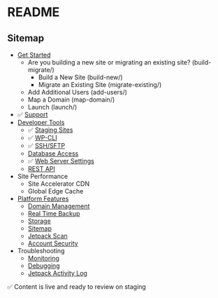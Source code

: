 # README

## Sitemap

- [Get Started](get-started/)
  - Are you building a new site or migrating an existing site? (build-migrate/)
      - Build a New Site (build-new/)
      - Migrate an Existing Site (migrate-existing/)
  - Add Additional Users (add-users/)
  - Map a Domain (map-domain/)
  - Launch (launch/)
- ✅ [Support](https://wpdeveloperstaging.wordpress.com/docs/support/)
- [Developer Tools](developer-tools/)
  - ✅ [Staging Sites](https://wpdeveloperstaging.wordpress.com/docs/developer-tools/staging-sites/)
  - ✅ [WP-CLI](https://wpdeveloperstaging.wordpress.com/docs/developer-tools/wp-cli/)
  - ✅ [SSH/SFTP](https://wpdeveloperstaging.wordpress.com/docs/developer-tools/ssh-sftp/)
  - [Database Access](developer-tools/database-access.md)
  - ✅ [Web Server Settings](https://wpdeveloperstaging.wordpress.com/docs/developer-tools/web-server-settings/)
  - [REST API](https://developer.wordpress.com/docs/api/)
- Site Performance
  - Site Accelerator CDN
  - Global Edge Cache
- [Platform Features](platform-features/)
  - [Domain Management](platform-features/domain-management.md)
  - [Real Time Backup](platform-features/backup.md)
  - [Storage](platform-features/storage.md)
  - [Sitemap](platform-features/sitemap.md)
  - [Jetpack Scan](platform-features/jetpack-scan.md)
  - [Account Security](platform-features/account-security.md)
- Troubleshooting
  - [Monitoring](troubleshooting/monitoring.md)
  - [Debugging](troubleshooting/debugging.md)
  - [Jetpack Activity Log](troubleshooting/jetpack-activity-log.md)


✅ Content is live and ready to review on staging
